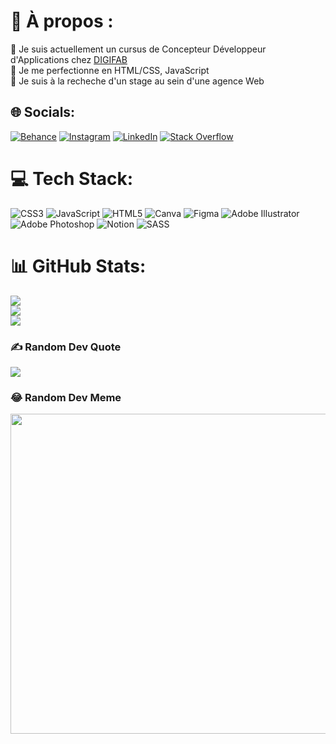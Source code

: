 # 💫 À propos :
🔭 Je suis actuellement un cursus de Concepteur Développeur d'Applications chez [DIGIFAB](https://digifab.fr/)<br>🌱 Je me perfectionne en HTML/CSS, JavaScript<br>🤝 Je suis à la recheche d'un stage au sein d'une agence Web


## 🌐 Socials:
[![Behance](https://img.shields.io/badge/Behance-1769ff?logo=behance&logoColor=white)](https://behance.net/jeffreyvalentin) [![Instagram](https://img.shields.io/badge/Instagram-%23E4405F.svg?logo=Instagram&logoColor=white)](https://instagram.com/vaaljeef) [![LinkedIn](https://img.shields.io/badge/LinkedIn-%230077B5.svg?logo=linkedin&logoColor=white)](https://linkedin.com/in/jeffrey-valentin) [![Stack Overflow](https://img.shields.io/badge/-Stackoverflow-FE7A16?logo=stack-overflow&logoColor=white)](https://stackoverflow.com/users/19517509) 

# 💻 Tech Stack:
![CSS3](https://img.shields.io/badge/css3-%231572B6.svg?style=flat&logo=css3&logoColor=white) ![JavaScript](https://img.shields.io/badge/javascript-%23323330.svg?style=flat&logo=javascript&logoColor=%23F7DF1E) ![HTML5](https://img.shields.io/badge/html5-%23E34F26.svg?style=flat&logo=html5&logoColor=white) ![Canva](https://img.shields.io/badge/Canva-%2300C4CC.svg?style=flat&logo=Canva&logoColor=white) 	![Figma](https://img.shields.io/badge/figma-%23F24E1E.svg?style=flat&logo=figma&logoColor=white) ![Adobe Illustrator](https://img.shields.io/badge/adobeillustrator-%23FF9A00.svg?style=flat&logo=adobeillustrator&logoColor=white) ![Adobe Photoshop](https://img.shields.io/badge/adobephotoshop-%2331A8FF.svg?style=flat&logo=adobephotoshop&logoColor=white) ![Notion](https://img.shields.io/badge/Notion-%23000000.svg?style=flat&logo=notion&logoColor=white) ![SASS](https://img.shields.io/badge/SASS-hotpink.svg?style=flat&logo=SASS&logoColor=white)
# 📊 GitHub Stats:
![](https://github-readme-stats.vercel.app/api?username=VaalJeef&theme=dracula&hide_border=false&include_all_commits=false&count_private=false)<br/>
![](https://github-readme-streak-stats.herokuapp.com/?user=VaalJeef&theme=dracula&hide_border=false)<br/>
![](https://github-readme-stats.vercel.app/api/top-langs/?username=VaalJeef&theme=dracula&hide_border=false&include_all_commits=false&count_private=false&layout=compact)

### ✍️ Random Dev Quote
![](https://quotes-github-readme.vercel.app/api?type=vetical&theme=dracula)

### 😂 Random Dev Meme
<img src="https://random-memer.herokuapp.com/" width="512px"/>
